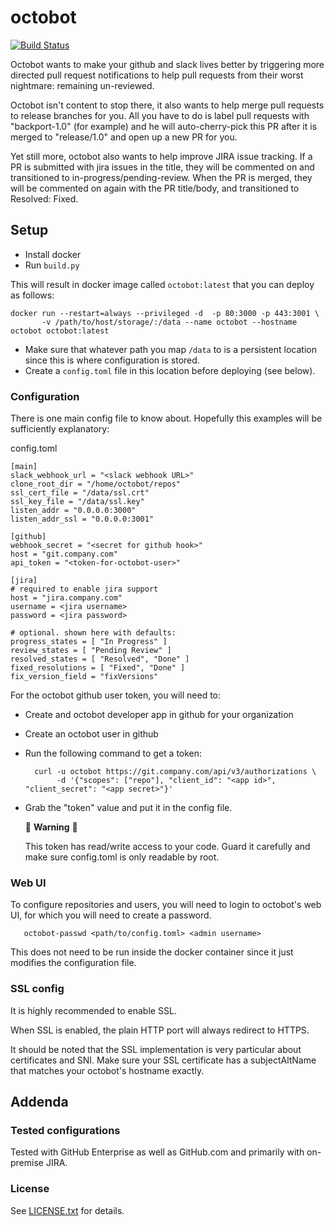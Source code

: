 octobot
=======
[![Build Status](https://travis-ci.org/tanium/octobot.svg?branch=master)](https://travis-ci.org/tanium/octobot)

Octobot wants to make your github and slack lives better by triggering
more directed pull request notifications to help pull requests from their
worst nightmare: remaining un-reviewed.

Octobot isn't content to stop there, it also wants to help merge pull requests
to release branches for you. All you have to do is label pull requests with
"backport-1.0" (for example) and he will auto-cherry-pick this PR after it is
merged to "release/1.0" and open up a new PR for you.

Yet still more, octobot also wants to help improve JIRA issue tracking.
If a PR is submitted with jira issues in the title, they will be commented on and
transitioned to in-progress/pending-review. When the PR is merged, they will be
commented on again with the PR title/body, and transitioned to Resolved: Fixed.

Setup
-----

- Install docker
- Run `build.py`

This will result in docker image called `octobot:latest` that you can deploy as follows:

    docker run --restart=always --privileged -d  -p 80:3000 -p 443:3001 \
           -v /path/to/host/storage/:/data --name octobot --hostname octobot octobot:latest

* Make sure that whatever path you map `/data` to is a persistent location since this is where configuration is stored.
* Create a `config.toml` file in this location before deploying (see below).

### Configuration

There is one main config file to know about. Hopefully this examples will be sufficiently explanatory:

config.toml

    [main]
    slack_webhook_url = "<slack webhook URL>"
    clone_root_dir = "/home/octobot/repos"
    ssl_cert_file = "/data/ssl.crt"
    ssl_key_file = "/data/ssl.key"
    listen_addr = "0.0.0.0:3000"
    listen_addr_ssl = "0.0.0.0:3001"

    [github]
    webhook_secret = "<secret for github hook>"
    host = "git.company.com"
    api_token = "<token-for-octobot-user>"

    [jira]
    # required to enable jira support
    host = "jira.company.com"
    username = <jira username>
    password = <jira password>

    # optional. shown here with defaults:
    progress_states = [ "In Progress" ]
    review_states = [ "Pending Review" ]
    resolved_states = [ "Resolved", "Done" ]
    fixed_resolutions = [ "Fixed", "Done" ]
    fix_version_field = "fixVersions"


For the octobot github user token, you will need to:

- Create and octobot developer app in github for your organization
- Create an octobot user in github
- Run the following command to get a token:

        curl -u octobot https://git.company.com/api/v3/authorizations \
             -d '{"scopes": ["repo"], "client_id": "<app id>", "client_secret": "<app secret>"}'

- Grab the "token" value and put it in the config file.

  :rotating_light: **Warning** :rotating_light:

  This token has read/write access to your code. Guard it carefully and make sure config.toml is only readable by root.

### Web UI

To configure repositories and users, you will need to login to octobot's web UI, for which you will need to create a password.

       octobot-passwd <path/to/config.toml> <admin username>

This does not need to be run inside the docker container since it just modifies the configuration file.

### SSL config

It is highly recommended to enable SSL.

When SSL is enabled, the plain HTTP port will always redirect to HTTPS.

It should be noted that the SSL implementation is very particular about certificates and SNI.
Make sure your SSL certificate has a subjectAltName that matches your octobot's hostname exactly.

Addenda
-------

### Tested configurations

Tested with GitHub Enterprise as well as GitHub.com and primarily with on-premise JIRA.

### License

See [LICENSE.txt](LICENSE.txt) for details.
